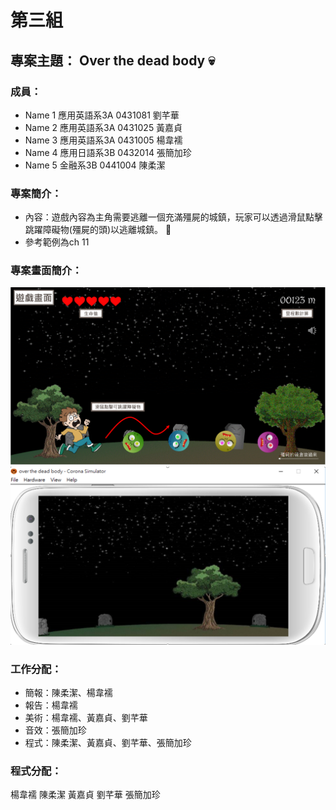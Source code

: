 # 第三組
## 專案主題： Over the dead body :skull:

### 成員：

* Name 1 應用英語系3A 0431081 劉芊華 
* Name 2 應用英語系3A 0431025 黃嘉貞
* Name 3 應用英語系3A 0431005 楊韋襦
* Name 4 應用日語系3B 0432014 張簡加珍
* Name 5 金融系3B 0441004 陳柔潔

### 專案簡介：

* 內容：遊戲內容為主角需要逃離一個充滿殭屍的城鎮，玩家可以透過滑鼠點擊跳躍障礙物(殭屍的頭)以逃離城鎮。 :runner:
* 參考範例為ch 11

### 專案畫面簡介：

![zombie](擷取.PNG "專案草稿")
![zombie](1.PNG "專案草稿")

### 工作分配：

* 簡報：陳柔潔、楊韋襦
* 報告：楊韋襦
* 美術：楊韋襦、黃嘉貞、劉芊華
* 音效：張簡加珍
* 程式：陳柔潔、黃嘉貞、劉芊華、張簡加珍

### 程式分配：

楊韋襦
陳柔潔
黃嘉貞
劉芊華
張簡加珍
